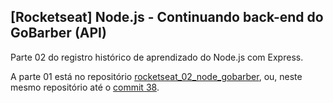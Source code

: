 ## [Rocketseat] Node.js - Continuando back-end do GoBarber (API)

Parte 02 do registro histórico de aprendizado do Node.js com Express.

A parte 01 está no repositório [rocketseat_02_node_gobarber](https://github.com/cafecomlucas/rocketseat_02_node_gobarber), ou, neste mesmo repositório até o [commit 38](https://github.com/cafecomlucas/rocketseat_03_node_gobarber/commit/78fffd97ecfbf2209d5487b5c247a12c00151226).
